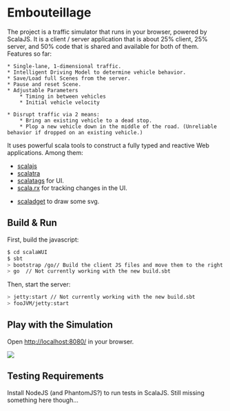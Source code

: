 # Embouteillage #

The project is a traffic simulator that runs in your browser, powered by ScalaJS.
It is a client / server application that is about 25% client, 25% server, and
50% code that is shared and available for both of them.
Features so far:

    * Single-lane, 1-dimensional traffic.
    * Intelligent Driving Model to determine vehicle behavior.
    * Save/Load full Scenes from the server.
    * Pause and reset Scene.
    * Adjustable Parameters
        * Timing in between vehicles
        * Initial vehicle velocity

    * Disrupt traffic via 2 means:
        * Bring an existing vehicle to a dead stop.
        * Plop a new vehicle down in the middle of the road. (Unreliable behavior if dropped on an existing vehicle.)

It uses powerful scala tools to construct a fully typed and reactive Web applications. Among them:

- [scalajs](https://github.com/scala-js/scala-js)
- [scalatra](http://scalatra.org/)
- [scalatags](https://github.com/lihaoyi/scalatags) for UI.
- [scala.rx](https://github.com/lihaoyi/scala.rx) for tracking changes in the UI.
<!-- - [autowire](https://github.com/lihaoyi/autowire) -->
- [scaladget](https://github.com/mathieuleclaire/scaladget) to draw some svg.

## Build & Run ##
First, build the javascript:
```sh
$ cd scalaWUI
$ sbt
> bootstrap /go// Build the client JS files and move them to the right place
> go  // Not currently working with the new build.sbt
```

Then, start the server:
```sh
> jetty:start // Not currently working with the new build.sbt
> fooJVM/jetty:start
```

## Play with the Simulation ##

Open [http://localhost:8080/](http://localhost:8080/) in your browser.


![](https://i.imgur.com/Cw1YIO7.png)

## Testing Requirements ##

Install NodeJS (and PhantomJS?) to run tests in ScalaJS. Still missing something here though...
